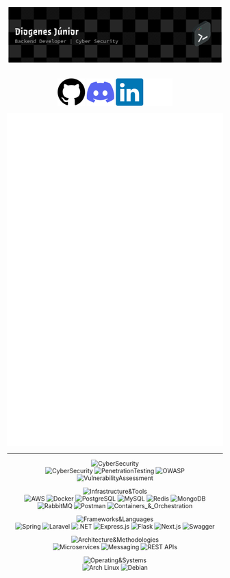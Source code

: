 <a href="https://github.com/diogenesmedeiros">
  <img src="https://raw.githubusercontent.com/diogenesmedeiros/diogenesmedeiros/refs/heads/main/github-header-banner.png" alt="GitHub Banner" />
</a>

<br>
<br>

<div align="center">

  [![GitHub](./icons/github.svg)](https://github.com/diogenesmedeiros)
  [![Discord](./icons/discord.svg)](https://discord.com/users/562758552456921110)
  [![LinkedIn](./icons/linkedin.svg)](https://www.linkedin.com/in/diogenesmedeirosy/)
  [![TryHackMe](./icons/tryhackme.svg)](https://tryhackme.com/p/zyz814)
</div>

<div align="center">

  ![GitHub Metrics](https://raw.githubusercontent.com/diogenesmedeiros/diogenesmedeiros/refs/heads/main/github-metrics.svg)
</div>

---

<div align="center">

  ![CyberSecurity](https://img.shields.io/badge/Cyber_SEcurity-005C99?style=for-the-badge&logo=LanguageTool&logoColor=white)<br>
  ![CyberSecurity](https://img.shields.io/badge/Cyber_Security-005C99?style=for-the-badge&logo=LanguageTool&logoColor=white)
  ![PenetrationTesting](https://img.shields.io/badge/Penetration_Testing-FF6C37?style=for-the-badge&logo=metasploit&logoColor=white)
  ![OWASP](https://img.shields.io/badge/OWASP-EC1C24?style=for-the-badge&logo=owasp&logoColor=white)
  ![VulnerabilityAssessment](https://img.shields.io/badge/Vulnerability_Assessment-FFDD00?style=for-the-badge&logo=nmap&logoColor=black)
</div>

<div align="center">

  ![Infrastructure&Tools](https://img.shields.io/badge/Infrastructure_&_Tools-005C99?style=for-the-badge&logo=LanguageTool&logoColor=white)<br>
  ![AWS](https://img.shields.io/badge/AWS-232F3E?style=for-the-badge&logo=amazonaws&logoColor=white)
  ![Docker](https://img.shields.io/badge/Docker-2496ED?style=for-the-badge&logo=docker&logoColor=white)
  ![PostgreSQL](https://img.shields.io/badge/PostgreSQL-316192?style=for-the-badge&logo=postgresql&logoColor=white)
  ![MySQL](https://img.shields.io/badge/MySQL-4479A1?style=for-the-badge&logo=mysql&logoColor=white)
  ![Redis](https://img.shields.io/badge/Redis-DC382D?style=for-the-badge&logo=redis&logoColor=white)
  ![MongoDB](https://img.shields.io/badge/MongoDB-4EA94B?style=for-the-badge&logo=mongodb&logoColor=white)
  ![RabbitMQ](https://img.shields.io/badge/RabbitMQ-FF6600?style=for-the-badge&logo=rabbitmq&logoColor=white)
  ![Postman](https://img.shields.io/badge/Postman-FF6C37?style=for-the-badge&logo=postman&logoColor=white)
  ![Containers_&_Orchestration](https://img.shields.io/badge/Containers_&_Orchestration-gray?style=for-the-badge&logo=docker&logoColor=white)
</div>

<div align="center">

  ![Frameworks&Languages](https://img.shields.io/badge/Frameworks_&_Languages-005C99?style=for-the-badge&logo=LanguageTool&logoColor=white)<br>
  ![Spring](https://img.shields.io/badge/Spring-6DB33F?style=for-the-badge&logo=spring&logoColor=white)
  ![Laravel](https://img.shields.io/badge/Laravel-FF2D20?style=for-the-badge&logo=laravel&logoColor=white)
  ![.NET](https://img.shields.io/badge/.NET-5C2D91?style=for-the-badge&logo=.net&logoColor=white)
  ![Express.js](https://img.shields.io/badge/Express.js-404D59?style=for-the-badge&logo=express&logoColor=61DAFB)
  ![Flask](https://img.shields.io/badge/Flask-000?style=for-the-badge&logo=flask&logoColor=white)
  ![Next.js](https://img.shields.io/badge/Next.js-000000?style=for-the-badge&logo=nextdotjs&logoColor=white)
  ![Swagger](https://img.shields.io/badge/Swagger-85EA2D?style=for-the-badge&logo=swagger&logoColor=black)
</div>

<div align="center">

  ![Architecture&Methodologies](https://img.shields.io/badge/Architecture_&_Methodologies-005C99?style=for-the-badge&logo=LanguageTool&logoColor=white)<br>
  ![Microservices](https://img.shields.io/badge/Microservices-blue?style=for-the-badge&logo=databricks&logoColor=white)
  ![Messaging](https://img.shields.io/badge/Messaging-orange?style=for-the-badge&logo=apachekafka&logoColor=white)
  ![REST APIs](https://img.shields.io/badge/APIs_REST-green?style=for-the-badge&logo=fastapi&logoColor=white)
</div>

<div align="center">

  ![Operating&Systems](https://img.shields.io/badge/Operating_Systems-005C99?style=for-the-badge&logo=LanguageTool&logoColor=white)<br>
  ![Arch Linux](https://img.shields.io/badge/Arch_Linux-1793D1?style=for-the-badge&logo=archlinux&logoColor=white)
  ![Debian](https://img.shields.io/badge/Debian-A81D33?style=for-the-badge&logo=debian&logoColor=white)
</div>